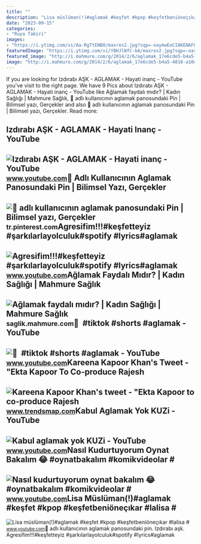 ```yaml
---
title: ""
description: "Lisa müslüman(!)#aglamak #keşfet #kpop #keşfetbeniöneçıkar #lalisa #"
date: "2023-09-15"
categories:
- "Ruya Tabiri"
images:
- "https://i.ytimg.com/vi/Aa-RgTtENB0/maxres2.jpg?sqp=-oaymwEoCIAKENAF8quKqQMcGADwAQH4AZQDgALQBYoCDAgAEAEYSiBaKGUwDw==&amp;rs=AOn4CLCs_bI234TydwtfifmnJkMMBHRE7g"
featuredImage: "https://i.ytimg.com/vi/YBHJlNfC-bA/maxres2.jpg?sqp=-oaymwEoCIAKENAF8quKqQMcGADwAQH4Ac4FgAKACooCDAgAEAEYZSBXKEgwDw==&amp;rs=AOn4CLDe5rJImjzRMROFSnT_sDC_pRfp3g"
featured_image: "http://i.mahmure.com/g/2014/2/6/aglamak_17e6cde5-b4a5-4018-a10d-a0500a1b4b3d_1.jpg"
image: "http://i.mahmure.com/g/2014/2/6/aglamak_17e6cde5-b4a5-4018-a10d-a0500a1b4b3d_1.jpg"
---
```


If you are looking for Izdırabı AŞK - AGLAMAK - Hayati inanç - YouTube you've visit to the right page. We have 9 Pics about Izdırabı AŞK - AGLAMAK - Hayati inanç - YouTube like Ağlamak faydalı mıdır? | Kadın Sağlığı | Mahmure Sağlık, 🖤 adlı kullanıcının aglamak panosundaki Pin | Bilimsel yazı, Gerçekler and also 🖤 adlı kullanıcının aglamak panosundaki Pin | Bilimsel yazı, Gerçekler. Read more:

Izdırabı AŞK - AGLAMAK - Hayati Inanç - YouTube
-----------------------------------------------

 ![Izdırabı AŞK - AGLAMAK - Hayati inanç - YouTube](https://i.ytimg.com/vi/lDbcliB4O8U/maxresdefault.jpg?sqp=-oaymwEmCIAKENAF8quKqQMa8AEB-AHeA4AC4AOKAgwIABABGGUgTihEMA8=&rs=AOn4CLDbMHCK2VE29FNqjc-waLN_cRVz8g) <small>www.youtube.com</small>🖤 Adlı Kullanıcının Aglamak Panosundaki Pin | Bilimsel Yazı, Gerçekler
----------------------------------------------------------------------

 ![🖤 adlı kullanıcının aglamak panosundaki Pin | Bilimsel yazı, Gerçekler](https://i.pinimg.com/originals/06/fa/02/06fa02718454070b69dc0fc50286040f.jpg) <small>tr.pinterest.com</small>Agresifim!!!#keşfetteyiz #şarkılarlayolculuk#spotify #lyrics#aglamak
--------------------------------------------------------------------

 ![Agresifim!!!#keşfetteyiz #şarkılarlayolculuk#spotify #lyrics#aglamak](https://i.ytimg.com/vi/YBHJlNfC-bA/maxres2.jpg?sqp=-oaymwEoCIAKENAF8quKqQMcGADwAQH4Ac4FgAKACooCDAgAEAEYZSBXKEgwDw==&rs=AOn4CLDe5rJImjzRMROFSnT_sDC_pRfp3g) <small>www.youtube.com</small>Ağlamak Faydalı Mıdır? | Kadın Sağlığı | Mahmure Sağlık
-------------------------------------------------------

 ![Ağlamak faydalı mıdır? | Kadın Sağlığı | Mahmure Sağlık](http://i.mahmure.com/g/2014/2/6/aglamak_17e6cde5-b4a5-4018-a10d-a0500a1b4b3d_1.jpg) <small>saglik.mahmure.com</small>🥺 ️ #tiktok #shorts #aglamak - YouTube
--------------------------------------

 ![🥺 ️ #tiktok #shorts #aglamak - YouTube](https://i.ytimg.com/vi/Aa-RgTtENB0/maxres2.jpg?sqp=-oaymwEoCIAKENAF8quKqQMcGADwAQH4AZQDgALQBYoCDAgAEAEYSiBaKGUwDw==&rs=AOn4CLCs_bI234TydwtfifmnJkMMBHRE7g) <small>www.youtube.com</small>Kareena Kapoor Khan's Tweet - "Ekta Kapoor To Co-produce Rajesh
---------------------------------------------------------------

 ![Kareena Kapoor Khan's tweet - "Ekta Kapoor to co-produce Rajesh](https://pbs.twimg.com/media/Fcyada8X0AANSFu.jpg) <small>www.trendsmap.com</small>Kabul Aglamak Yok KUZi - YouTube
--------------------------------

 ![Kabul aglamak yok KUZi - YouTube](https://i.ytimg.com/vi/fOcsahmSgVU/maxresdefault.jpg?sqp=-oaymwEmCIAKENAF8quKqQMa8AEB-AH4BIACgAqKAgwIABABGGUgZShlMA8=&rs=AOn4CLBiO74IbIwC6TwcOTjL29hhK8as-g) <small>www.youtube.com</small>Nasıl Kudurtuyorum Oynat Bakalım 😂 #oynatbakalım #komikvideolar #
-----------------------------------------------------------------

 ![Nasıl kudurtuyorum oynat bakalım 😂 #oynatbakalım #komikvideolar #](https://i.ytimg.com/vi/LlCf1A1co9g/maxres2.jpg?sqp=-oaymwEoCIAKENAF8quKqQMcGADwAQH4AZQDgALQBYoCDAgAEAEYOCBTKH8wDw==&rs=AOn4CLDPkp0vUxIQ50C4kaamWiAX1KHOAw) <small>www.youtube.com</small>Lisa Müslüman(!)#aglamak #keşfet #kpop #keşfetbeniöneçıkar #lalisa #
--------------------------------------------------------------------

 ![Lisa müslüman(!)#aglamak #keşfet #kpop #keşfetbeniöneçıkar #lalisa #](https://i.ytimg.com/vi/H0g6hRxgQrg/hq2.jpg?sqp=-oaymwEoCOADEOgC8quKqQMcGADwAQH4Ac4EgAKACooCDAgAEAEYZSBNKEMwDw==&rs=AOn4CLBSfEBYSZZA4DGfMKcGKhtKP179aA) <small>www.youtube.com</small>🖤 adlı kullanıcının aglamak panosundaki pin. Izdırabı aşk. Agresifim!!!#keşfetteyiz #şarkılarlayolculuk#spotify #lyrics#aglamak
